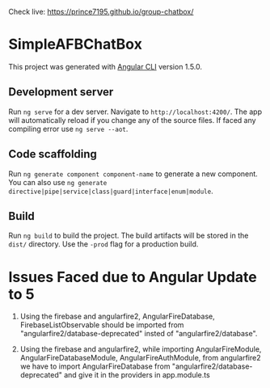 Check live: https://prince7195.github.io/group-chatbox/

# SimpleAFBChatBox

This project was generated with [Angular CLI](https://github.com/angular/angular-cli) version 1.5.0.

## Development server

Run `ng serve` for a dev server. Navigate to `http://localhost:4200/`. The app will automatically reload if you change any of the source files. If faced any compiling error use `ng serve --aot`.

## Code scaffolding

Run `ng generate component component-name` to generate a new component. You can also use `ng generate directive|pipe|service|class|guard|interface|enum|module`.

## Build

Run `ng build` to build the project. The build artifacts will be stored in the `dist/` directory. Use the `-prod` flag for a production build.

# Issues Faced due to Angular Update to 5

1) Using the firebase and angularfire2, AngularFireDatabase, FirebaseListObservable should be imported from "angularfire2/database-deprecated" insted of "angularfire2/database".

2) Using the firebase and angularfire2, while importing AngularFireModule, AngularFireDatabaseModule, AngularFireAuthModule, from angularfire2 we have to import AngularFireDatabase from "angularfire2/database-deprecated" and give it in the providers in app.module.ts
